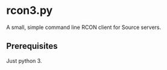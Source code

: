 # rcon3.py

A small, simple command line RCON client for Source servers. 

## Prerequisites

Just python 3.
